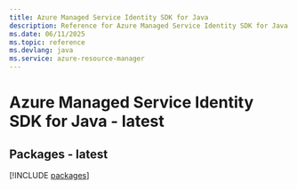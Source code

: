 ```yaml
---
title: Azure Managed Service Identity SDK for Java
description: Reference for Azure Managed Service Identity SDK for Java
ms.date: 06/11/2025
ms.topic: reference
ms.devlang: java
ms.service: azure-resource-manager
---
```

# Azure Managed Service Identity SDK for Java - latest
## Packages - latest
[!INCLUDE [packages](managed-service-identity-index.md)]